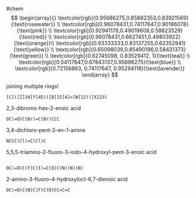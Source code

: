 #chem 
$$
\begin{array}{}
\textcolor[rgb]{0.95686275,0.85882353,0.83921569}{\text{rosewater}} \\
\textcolor[rgb]{0.96078431,0.74117647,0.90196078}{\text{pink}} \\
\textcolor[rgb]{0.92941176,0.49019608,0.58823529}{\text{red}} \\
\textcolor[rgb]{0.96078431,0.6627451,0.49803922}{\text{orange}}\\
\textcolor[rgb]{0.93333333,0.83137255,0.62352941}{\text{yellow}} \\
\textcolor[rgb]{0.65098039,0.85490196,0.58431373}{\text{green}} \\
\textcolor[rgb]{0.62745098, 0.83529412, 1}{\text{teal}} \\
\textcolor[rgb]{0.54117647,0.67843137,0.95686275}{\text{blue}} \\
\textcolor[rgb]{0.72156863, 0.74117647, 0.95294118}{\text{lavender}}
\end{array}
$$

joining multiple rings!
```smiles
[C]([Z]34[Y]45)([B]15[A]=[W]12)([X]23)
```

2,3-dibromo-hex-2-enoic acid
```smiles
OC(=O)C(Br)=C(Br)CCC
```
3,4-dichloro-pent-3-en-1-amine
```smiles
NCCC(Cl)=C(Cl)C
```
5,5,5-triamino-2-fluoro-3-iodo-4-hydroxyl-pent-3-enoic acid
```smiles
```
```smiles
OC(=O)C(F)C(I)=C(O)C(N)(N)(N)
```
2-amino-3-fluoro-4-hydroxyloct-6,7-dienoic acid
```smiles
OC(=O)C(N)C(F)C(O)CC=C=C
```
